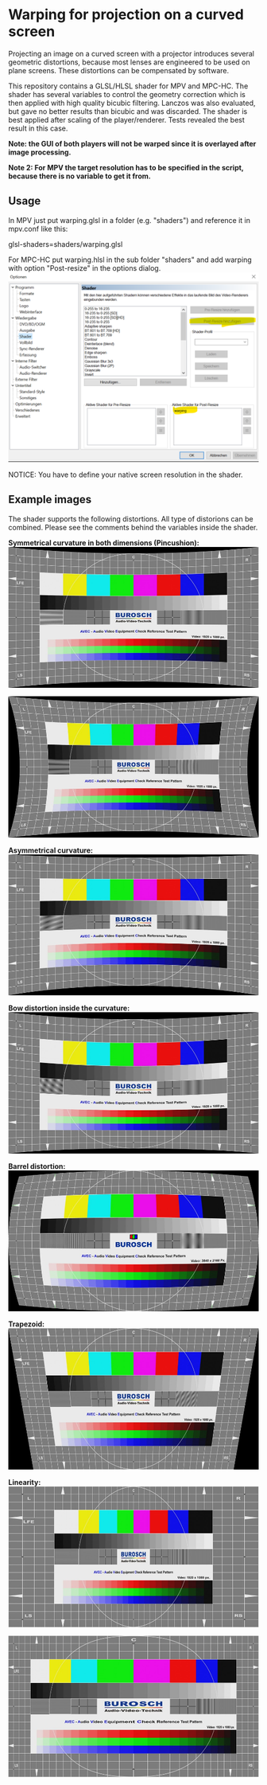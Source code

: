 # Warping for projection on a curved screen
Projecting an image on a curved screen with a projector introduces several geometric distortions, because most lenses are engineered to be used on plane screens. These distortions can be compensated by software.

This repository contains a GLSL/HLSL shader for MPV and MPC-HC. The shader has several variables to control the geometry correction which is then applied with high quality bicubic filtering. Lanczos was also evaluated, but gave no better results than bicubic and was discarded. The shader is best applied after scaling of the player/renderer. Tests revealed the best result in this case.

**Note: the GUI of both players will not be warped since it is overlayed after image processing.**

**Note 2: For MPV the target resolution has to be specified in the script, because there is no variable to get it from.**


## Usage
In MPV just put warping.glsl in a folder (e.g. "shaders") and reference it in mpv.conf like this:

glsl-shaders=shaders/warping.glsl


For MPC-HC put warping.hlsl in the sub folder "shaders" and add warping with option "Post-resize" in the options dialog.
![Alt text](mpc-hc_shader.png)

NOTICE: You have to define your native screen resolution in the shader.

## Example images
The shader supports the following distortions. All type of distorions can be combined. Please see the comments behind the variables inside the shader.

**Symmetrical curvature in both dimensions (Pincushion):**
![Alt text](example_hor_sym.jpg)

![Alt text](example_hor_vert_sym.jpg)

**Asymmetrical curvature:**
![Alt text](example_hor_asym.jpg)

**Bow distortion inside the curvature:**
![Alt text](example_hor_bow.jpg)

**Barrel distortion:**
![Alt text](example_barrel.jpg)

**Trapezoid:**
![Alt text](exmple_trapezoid.jpg)

**Linearity:**
![Alt text](example_linearity1.jpg)

![Alt text](example_linearity2.jpg)
